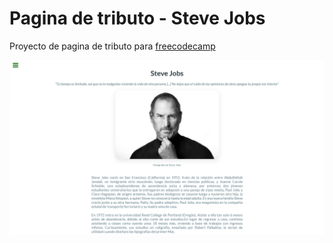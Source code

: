 # Pagina de tributo - Steve Jobs
Proyecto de pagina de tributo para [freecodecamp](https://www.freecodecamp.org/)

<img src="tribute-page-img.png">
